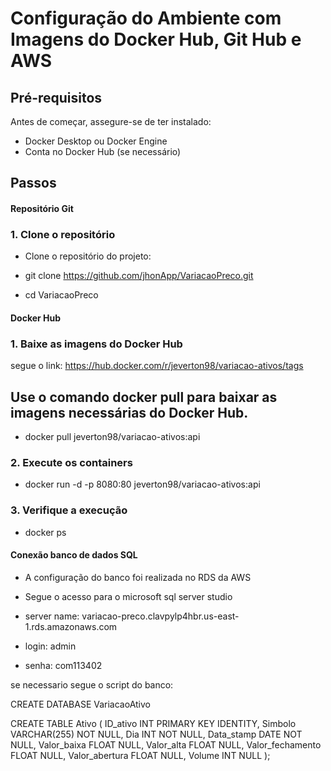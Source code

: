 # Configuração do Ambiente com Imagens do Docker Hub, Git Hub e AWS

## Pré-requisitos

Antes de começar, assegure-se de ter instalado:

- Docker Desktop ou Docker Engine
- Conta no Docker Hub (se necessário)

## Passos

#### Repositório Git

### 1. Clone o repositório

- Clone o repositório do projeto:

- git clone https://github.com/jhonApp/VariacaoPreco.git
- cd VariacaoPreco

#### Docker Hub

### 1. Baixe as imagens do Docker Hub

segue o link: https://hub.docker.com/r/jeverton98/variacao-ativos/tags

## Use o comando docker pull para baixar as imagens necessárias do Docker Hub.

- docker pull jeverton98/variacao-ativos:api

### 2. Execute os containers

- docker run -d -p 8080:80 jeverton98/variacao-ativos:api

### 3. Verifique a execução

- docker ps

#### Conexão banco de dados SQL

- A configuração do banco foi realizada no RDS da AWS

- Segue o acesso para o microsoft sql server studio

- server name: variacao-preco.clavpylp4hbr.us-east-1.rds.amazonaws.com
- login: admin
- senha: com113402

se necessario segue o script do banco:

CREATE DATABASE VariacaoAtivo

CREATE TABLE Ativo (
    ID_ativo INT PRIMARY KEY IDENTITY,
	Simbolo VARCHAR(255) NOT NULL,
	Dia INT NOT NULL,
    Data_stamp DATE NOT NULL,
	Valor_baixa FLOAT NULL,
	Valor_alta FLOAT NULL,
	Valor_fechamento FLOAT NULL,
	Valor_abertura FLOAT NULL,
	Volume INT NULL
);






